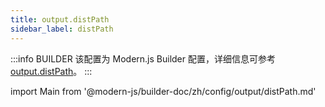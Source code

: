 ```yaml
---
title: output.distPath
sidebar_label: distPath
---
```


:::info BUILDER
该配置为 Modern.js Builder 配置，详细信息可参考 [output.distPath](https://modernjs.dev/builder/zh/api/config-output.html#output-distpath)。
:::

import Main from '@modern-js/builder-doc/zh/config/output/distPath.md'

<Main />
